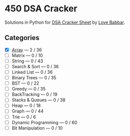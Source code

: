 # 450 DSA Cracker
Solutions in Python for [DSA Cracker Sheet](https://drive.google.com/file/d/1FMdN_OCfOI0iAeDlqswCiC2DZzD4nPsb/view) by [Love Babbar](https://www.linkedin.com/in/love-babbar-38ab2887/). 

## Categories
- [x] [Array](solutions/array) &mdash; 2 / 36
- [ ] Matrix &mdash; 0 / 10
- [ ] String &mdash; 0 / 43
- [ ] Search & Sort &mdash; 0 / 36
- [ ] Linked List &mdash; 0 / 36
- [ ] Binary Trees &mdash; 0 / 35
- [ ] BST &mdash; 0 / 22
- [ ] Greedy &mdash; 0 / 35
- [ ] BackTracking &mdash; 0 / 19
- [ ] Stacks & Queues &mdash; 0 / 38
- [ ] Heap &mdash; 0 / 18
- [ ] Graph &mdash; 0 / 44
- [ ] Trie &mdash; 0 / 6
- [ ] Dynamic Programming &mdash; 0 / 60
- [ ] Bit Manipulation &mdash; 0 / 10